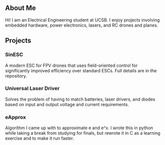 ## About Me
Hi! I am an Electrical Engineering student at UCSB. I enjoy projects involving embedded hardware, power electronics, lasers, and RC drones and planes.

## Projects

### SinESC
A modern ESC for FPV drones that uses field-oriented control for significantly improved efficiency over standard ESCs. Full details are in the repository.

### Universal Laser Driver
Solves the problem of having to match batteries, laser drivers, and diodes based on input and output voltage and current requirements.

### eApprox
Algorithm I came up with to approximate e and e^x. I wrote this in python while taking a break from studying for finals, but rewrote it in C as a learning exercise and to make it run faster.
